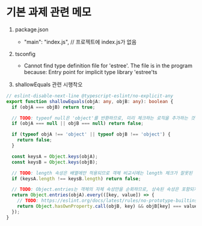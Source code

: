 # 기본 과제 관련 메모

1. package.json

   - "main": "index.js", // 프로젝트에 index.js가 없음

2. tsconfig

   - Cannot find type definition file for 'estree'. The file is in the program because: Entry point for implicit type library 'estree'ts

3. shallowEquals 관련 시행착오

```ts
// eslint-disable-next-line @typescript-eslint/no-explicit-any
export function shallowEquals(objA: any, objB: any): boolean {
  if (objA === objB) return true;

  // TODO: typeof null은 'object'를 반환하므로, 미리 체크하는 로직을 추가하는 것이 좋음
  if (objA === null || objB === null) return false;

  if (typeof objA !== 'object' || typeof objB !== 'object') {
    return false;
  }

  const keysA = Object.keys(objA);
  const keysB = Object.keys(objB);

  // TODO: length 속성은 배열에만 적용되므로 객체 비교시에는 length 체크가 잘못된 결과를 줄 수 있음
  if (keysA.length !== keysB.length) return false;

  // TODO: Object.entries는 객체의 자체 속성만을 순회하므로, 상속된 속성은 포함되지 않습니다.
  return Object.entries(objA).every(([key, value]) => {
    // TODO: https://eslint.org/docs/latest/rules/no-prototype-builtins
    return Object.hasOwnProperty.call(objB, key) && objB[key] === value;
  });
}
```
